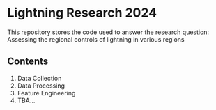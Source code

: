 # Lightning Research 2024

This repository stores the code used to answer the research question:
Assessing the regional controls of lightning in various regions


## Contents

1. Data Collection
2. Data Processing
3. Feature Engineering
4. TBA...

## 